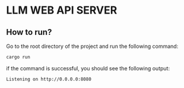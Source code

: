 # LLM WEB API SERVER

## How to run?

Go to the root directory of the project and run the following command:

```bash
cargo run
```

if the command is successful, you should see the following output:

```bash
Listening on http://0.0.0.0:8080
```

